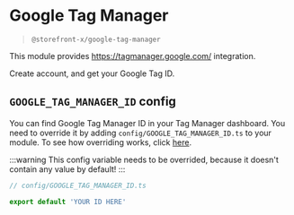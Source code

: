 # Google Tag Manager

> `@storefront-x/google-tag-manager`

This module provides https://tagmanager.google.com/ integration.

Create account, and get your Google Tag ID.

## `GOOGLE_TAG_MANAGER_ID` config

You can find Google Tag Manager ID in your Tag Manager dashboard. You need to override it by adding `config/GOOGLE_TAG_MANAGER_ID.ts` to your module. To see how overriding works, click [here](../guide/how-it-works.html#overriding).

:::warning
This config variable needs to be overrided, because it doesn't contain any value by default!
:::

```ts
// config/GOOGLE_TAG_MANAGER_ID.ts

export default 'YOUR ID HERE'
```
